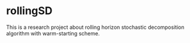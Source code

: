 # rollingSD
This is a research project about rolling horizon stochastic decomposition algorithm with warm-starting scheme.
